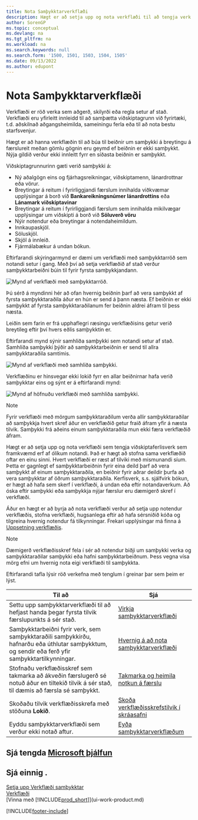 ```yaml
---
title: Nota Samþykktarverkflæði
description: Hægt er að setja upp og nota verkflæði til að tengja verk viðskiptaferla eins og sjálfvirka bókun eða beiðni og veitingu samþykktar fyrir nýjar færslur.
author: SorenGP
ms.topic: conceptual
ms.devlang: na
ms.tgt_pltfrm: na
ms.workload: na
ms.search.keywords: null
ms.search.form: '1500, 1501, 1503, 1504, 1505'
ms.date: 09/13/2022
ms.author: edupont
---
```

# <a name="use-approval-workflows"></a>Nota Samþykktarverkflæði

Verkflæði er röð verka sem aðgerð, skilyrði eða regla setur af stað. Verkflæði eru yfirleitt innleidd til að samþætta viðskiptagrunn við fyrirtæki, t.d. aðskilnað aðgangsheimilda, sameiningu ferla eða til að nota bestu starfsvenjur.

Hægt er að hanna verkflæðin til að búa til beiðnir um samþykki á breytingu á færslureit meðan gömlu gögnin eru geymd ef beiðnin er ekki samþykkt. Nýja gildið verður ekki innleitt fyrr en síðasta beiðnin er samþykkt.

Viðskiptagrunnurinn gæti verið samþykki á:

- Ný aðalgögn eins og fjárhagsreikningar, viðskiptamenn, lánardrottnar eða vörur.
- Breytingar á reitum í fyrirliggjandi færslum innihalda viðkvæmar upplýsingar á borð við **Bankareikningsnúmer lánardrottins** eða **Lánamark viðskiptavinar**
- Breytingar á reitum í fyrirliggjandi færslum sem innihalda mikilvægar upplýsingar um viðskipti á borð við **Söluverð vöru**
- Nýir notendur eða breytingar á notendaheimildum.
- Innkaupaskjöl.
- Söluskjöl.
- Skjöl á innleið.
- Fjármálabækur á undan bókun.

Eftirfarandi skýringarmynd er dæmi um verkflæði með samþykktarröð sem notandi setur í gang. Með því að setja verkflæðið af stað verður samþykktarbeiðni búin til fyrir fyrsta samþykkjandann.  

![Mynd af verkflæði með samþykktarröð.](media/Workflows/approval-flow.png)

Þú sérð á myndinni hér að ofan hvernig beiðnin þarf að vera samþykkt af fyrsta samþykktaraðila áður en hún er send á þann næsta. Ef beiðnin er ekki samþykkt af fyrsta samþykktaraðilanum fer beiðnin aldrei áfram til þess næsta.

Leiðin sem farin er frá upphaflegri ræsingu verkflæðisins getur verið breytileg eftir því hvers eðlis samþykktin er.  

Eftirfarandi mynd sýnir samhliða samþykki sem notandi setur af stað. Samhliða samþykki þýðir að samþykktarbeiðnin er send til allra samþykktaraðila samtímis.  

![Mynd af verkflæði með samhliða samþykki.](media/Workflows/approval-flow-2.png)

Verkflæðinu er hinsvegar ekki lokið fyrr en allar beiðnirnar hafa verið samþykktar eins og sýnt er á eftirfarandi mynd:  

![Mynd af höfnuðu verkflæði með samhliða samþykki.](media/Workflows/approval-flow-3.png)

> [!NOTE]  
> Fyrir verkflæði með mörgum samþykktaraðilum verða allir samþykktaraðilar að samþykkja hvert skref áður en verkflæðið getur fraið áfram yfir á næsta tilvik. Samþykki frá aðeins einum samþykktaraðila mun ekki færa verkflæðið áfram.

Hægt er að setja upp og nota verkflæði sem tengja viðskiptaferlisverk sem framkvæmd erf af ólíkum notandi. Það er hægt að stofna sama verkflæðið oftar en einu sinni. Hvert verkflæði er ræst af tilviki með mismunandi síum. Þetta er gagnlegt ef samþykktarbeiðnin fyrir eina deild þarf að vera samþykkt af einum samþykktaraðila, en beiðnir fyrir aðrar deildir þurfa að vera samþykktar af öðrum samþykktaraðila. Kerfisverk, s.s. sjálfvirk bókun, er hægt að hafa sem skerf í verkflæði, á undan eða eftir notandaverkum. Að óska eftir samþykki eða samþykkja nýjar færslur eru dæmigerð skref í verkflæði.  

Áður en hægt er að byrja að nota verkflæði verður að setja upp notendur verkflæðis, stofna verkflæði, hugsanlega eftir að hafa sérsniðið kóða og tilgreina hvernig notendur fá tilkynningar. Frekari upplýsingar má finna á [Uppsetning verkflæðis](across-set-up-workflows.md).

> [!NOTE]  
> Dæmigerð verkflæðisskref fela í sér að notendur biðji um samþykki verka og samþykktaraðilar samþykki eða hafni samþykktarbeiðnum. Þess vegna vísa mörg efni um hvernig nota eigi verkflæði til samþykkta.  

 Eftirfarandi tafla lýsir röð verkefna með tenglum í greinar þar sem þeim er lýst.  

| **Til að** | **Sjá** |
|--|--|
| Settu upp samþykktarverkflæði til að hefjast handa þegar fyrsta tilvik færslupunkts á sér stað. | [Virkja samþykktarverkflæði](across-how-to-enable-workflows.md) |
| Samþykktarbeiðni fyrir verk, sem samþykktaraðili samþykkirðu, hafnarðu eða úthlutar samþykktum, og sendir eða ferð yfir samþykktartilkynningar. | [Hvernig á að nota samþykktarverkflæði](across-how-use-approval-workflows.md) |
| Stofnaðu verkflæðisskref sem takmarka að ákveðin færslugerð sé notuð áður en tiltekið tilvik á sér stað, til dæmis að færsla sé samþykkt. | [Takmarka og heimila notkun á færslu](across-how-to-restrict-and-allow-usage-of-a-record.md) |
| Skoðaðu tilvik verkflæðisskrefa með stöðuna **Lokið**. | [Skoða verkflæðisskrefstilvik í skráasafni](across-how-to-view-archived-workflow-step-instances.md) |
| Eyddu samþykktarverkflæði sem verður ekki notað aftur. | [Eyða samþykktarverkflæðum](across-how-to-delete-workflows.md) |

## <a name="see-related-microsoft-training"></a>Sjá tengda [Microsoft þjálfun](/training/modules/create-workflows/)

## <a name="see-also"></a>Sjá einnig .

[Setja upp Verkflæði samþykktar](across-set-up-workflows.md)  
[Verkflæði](across-workflow.md)  
[Vinna með [!INCLUDE[prod_short](includes/prod_short.md)]](ui-work-product.md)  

[!INCLUDE[footer-include](includes/footer-banner.md)]
